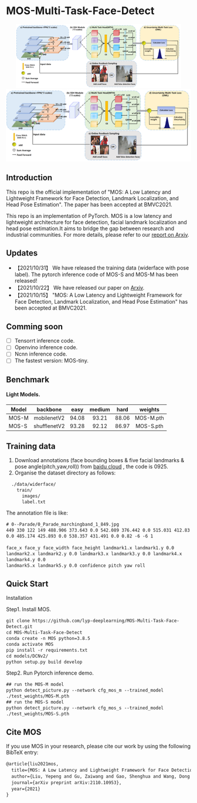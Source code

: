 # MOS-Multi-Task-Face-Detect
<div align="center"><img src="figures/MOS_Overall.png" width="450"></div>
<img src="figures/MOS_Overall.png" >

## Introduction
This repo is the official implementation of "MOS: A Low Latency and Lightweight Framework for Face Detection, Landmark Localization, and Head Pose Estimation". The paper has been accepted at BMVC2021.

This repo is an implementation of PyTorch. MOS is a low latency and lightweight architecture for face detection, facial landmark localization and head pose estimation.It aims to bridge the gap between research and industrial communities.
For more details, please refer to our [report on Arxiv](https://arxiv.org/abs/2110.10953).

## Updates
* 【2021/10/31】 We have released the training data (widerface with pose label). The pytorch inference code of MOS-S and MOS-M has been released!
* 【2021/10/22】 We have released our paper on [Arxiv](https://arxiv.org/abs/2110.10953).
* 【2021/10/15】 "MOS: A Low Latency and Lightweight Framework for Face Detection, Landmark Localization, and Head Pose Estimation" has been accepted at BMVC2021.

## Comming soon
- [ ] Tensorrt inference code.
- [ ] Openvino inference code.
- [ ] Ncnn inference code.
- [ ] The fastest version: MOS-tiny.

## Benchmark
#### Light Models.

|Model |backbone |easy | medium |hard| weights |
| ------        |:---:  |  :---:       |:---:     |:---:  | :---: |
|MOS-M|mobilenetV2  |94.08  | 93.21 |88.06 | MOS-M.pth |
|MOS-S|shufflenetV2 |93.28 | 92.12 |86.97 | MOS-S.pth |

## Training data
1. Download annotations (face bounding boxes & five facial landmarks & pose angle(pitch,yaw,roll)) from [baidu cloud](https://pan.baidu.com/s/1GizI6v9p0yUnh2sCWaDERg) , the code is 0925. 
2. Organise the dataset directory as follows:
```Shell
  ./data/widerface/
    train/
      images/
      label.txt
```

The annotation file  is like:
```Shell
# 0--Parade/0_Parade_marchingband_1_849.jpg
449 330 122 149 488.906 373.643 0.0 542.089 376.442 0.0 515.031 412.83 0.0 485.174 425.893 0.0 538.357 431.491 0.0 0.82 -6 -6 1

face_x face_y face_width face_height landmark1.x landmark1.y 0.0 landmark2.x landmark2.y 0.0 landmark3.x landmark3.y 0.0 landmark4.x landmark4.y 0.0
landmark5.x landmark5.y 0.0 confidence pitch yaw roll
```

## Quick Start


<summary>Installation</summary>

Step1. Install MOS.
```shell
git clone https://github.com/lyp-deeplearning/MOS-Multi-Task-Face-Detect.git
cd MOS-Multi-Task-Face-Detect
conda create -n MOS python=3.8.5
conda activate MOS
pip install -r requirements.txt
cd models/DCNv2/
python setup.py build develop
```

Step2. Run Pytorch inference demo.
```shell
## run the MOS-M model 
python detect_picture.py --network cfg_mos_m --trained_model ./test_weights/MOS-M.pth
## run the MOS-S model
python detect_picture.py --network cfg_mos_s --trained_model ./test_weights/MOS-S.pth
```

## Cite MOS
If you use MOS in your research, please cite our work by using the following BibTeX entry:

```latex
@article{liu2021mos,
  title={MOS: A Low Latency and Lightweight Framework for Face Detection, Landmark Localization, and Head Pose Estimation},
  author={Liu, Yepeng and Gu, Zaiwang and Gao, Shenghua and Wang, Dong and Zeng, Yusheng and Cheng, Jun},
  journal={arXiv preprint arXiv:2110.10953},
  year={2021}
}
```
